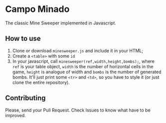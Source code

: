 # Campo Minado
The classic Mine Sweeper implemented in Javascript.

## How to use
1. Clone or download `minesweeper.js` and include it in your HTML;
2. Create a `<table>` with some `id`
3. In your javascript, call `minesweeper(ref,width,height,bombs);`, where `ref` is your table object, `width` is the number of horizontal cells in the game, `height` is analogue of width and `bombs` is the number of generated bombs.
It'll just print some `<tr>` and `<td>`, so you have to style it (or just clone the entire repository).

## Contributing
Please, send your Pull Request. Check Issues to know what have to be improved.
